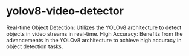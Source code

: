 # yolov8-video-detector
Real-time Object Detection: Utilizes the YOLOv8 architecture to detect objects in video streams in real-time. High Accuracy: Benefits from the advancements in the YOLOv8 architecture to achieve high accuracy in object detection tasks.
